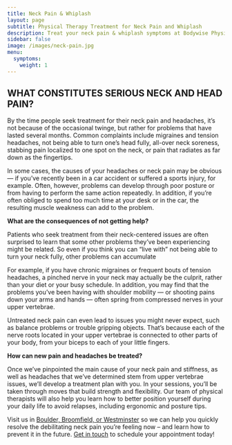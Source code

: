 ```yaml
---
title: Neck Pain & Whiplash
layout: page
subtitle: Physical Therapy Treatment for Neck Pain and Whiplash
description: Treat your neck pain & whiplash symptoms at Bodywise Physical Therapy. Visit us in Boulder, Broomfield, or Westminster today.
sidebar: false
image: /images/neck-pain.jpg
menu:
  symptoms:
    weight: 1
---
```


## WHAT CONSTITUTES SERIOUS NECK AND HEAD PAIN?

By the time people seek treatment for their neck pain and headaches, it’s not because of the occasional twinge, but rather for problems that have lasted several months. Common complaints include migraines and tension headaches, not being able to turn one’s head fully, all-over neck soreness, stabbing pain localized to one spot on the neck, or pain that radiates as far down as the fingertips.

In some cases, the causes of your headaches or neck pain may be obvious — if you’ve recently been in a car accident or suffered a sports injury, for example. Often, however, problems can develop through poor posture or from having to perform the same action repeatedly. In addition, if you’re often obliged to spend too much time at your desk or in the car, the resulting muscle weakness can add to the problem.

**What are the consequences of not getting help?**

Patients who seek treatment from their neck-centered issues are often surprised to learn that some other problems they’ve been experiencing might be related. So even if you think you can “live with” not being able to turn your neck fully, other problems can accumulate

For example, if you have chronic migraines or frequent bouts of tension headaches, a pinched nerve in your neck may actually be the culprit, rather than your diet or your busy schedule. In addition, you may find that the problems you’ve been having with shoulder mobility — or shooting pains down your arms and hands — often spring from compressed nerves in your upper vertebrae.

Untreated neck pain can even lead to issues you might never expect, such as balance problems or trouble gripping objects. That’s because each of the nerve roots located in your upper vertebrae is connected to other parts of your body, from your biceps to each of your little fingers.

**How can new pain and headaches be treated?**

Once we’ve pinpointed the main cause of your neck pain and stiffness, as well as headaches that we’ve determined stem from upper vertebrae issues, we’ll develop a treatment plan with you. In your sessions, you’ll be taken through moves that build strength and flexibility. Our team of physical therapists will also help you learn how to better position yourself during your daily life to avoid relapses, including ergonomic and posture tips.

Visit us in [Boulder, Broomfield, or Westminster](/locations/) so we can help you quickly resolve the debilitating neck pain you’re feeling now – and learn how to prevent it in the future. [Get in touch](/contact-us/) to schedule your appointment today!
